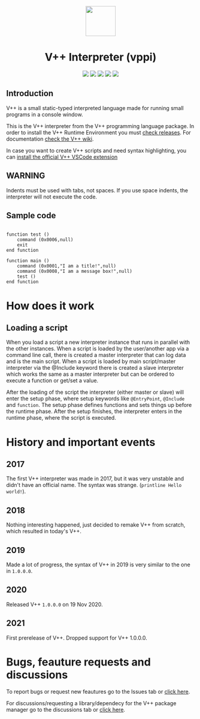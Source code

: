 <div align="center">
<p>
    <img width="80" src="https://raw.githubusercontent.com/vpp-lang/vppi/main/vppicon.png">
</p>

# V++ Interpreter (vppi)
<a><img src="https://img.shields.io/maintenance/yes/2021"></a>
<a href="https://github.com/VMGP/vppi/releases"><img src="https://img.shields.io/github/v/release/vpp-lang/vppi?label=latest%20stable%20release"></a>
<a href="https://github.com/VMGP/vppi/releases"><img src="https://img.shields.io/github/v/release/vpp-lang/vppi?include_prereleases&label=latest%20(pre)release"></a>
<a href="https://en.wikipedia.org/wiki/Visual_Basic_.NET"><img src="https://img.shields.io/badge/language-Visual%20Basic%20.NET-blue"></a>
<a href=""><img src="https://img.shields.io/badge/Platform-Windows-blue"></a>

</div>

## Introduction
V++ is a small static-typed interpreted language made for running small programs in a console window.

This is the V++ interpreter from the V++ programming language package. In order to install the V++ Runtime Environment you must [check releases](https://github.com/vpp-lang/vppi/releases). For documentation [check the V++ wiki](https://github.com/vpp-lang/vppi/wiki).


In case you want to create V++ scripts and need syntax highlighting, you can [install the official V++ VSCode extension](https://marketplace.visualstudio.com/items?itemName=VMGPOfficial.vpp)

## WARNING
Indents must be used with tabs, not spaces. If you use space indents, the interpreter will not execute the code.

## Sample code
```

function test ()
	command (0x0006,null)
	exit
end function

function main ()
	command (0x0001,"I am a title!",null)
	command (0x0008,"I am a message box!",null)
	test ()
end function
```

# How does it work
## Loading a script
When you load a script a new interpreter instance that runs in parallel with the other instances. When a script is loaded by the user/another app via a command line call, there is created a master interpreter that can log data and is the main script. When a script is loaded by main script/master interpreter via the @Include keyword there is created a slave interpreter which works the same as a master interpreter but can be ordered to execute a function or get/set a value.


After the loading of the script the interpreter (either master or slave) will enter the setup phase, where setup keywords like ```@EntryPoint```, ```@Include``` and ```function```. The setup phase defines functions and sets things up before the runtime phase. After the setup finishes, the interpreter enters in the runtime phase, where the script is executed.

# History and important events
## 2017
The first V++ interpreter was made in 2017, but it was very unstable and didn't have an official name. The syntax was strange. (```printline Hello world!```).
## 2018
Nothing interesting happened, just decided to remake V++ from scratch, which resulted in today's V++.
## 2019
Made a lot of progress, the syntax of V++ in 2019 is very similar to the one in ```1.0.0.0```. 
## 2020
Released V++ ```1.0.0.0``` on 19 Nov 2020.
## 2021
First prerelease of V++.
Dropped support for V++ 1.0.0.0.

# Bugs, feauture requests and discussions
To report bugs or request new feautures go to the Issues tab or [click here](https://github.com/vpp-lang/vppi/issues).

For discussions/requesting a library/dependecy for the V++ package manager go to the discussions tab or [click here](https://github.com/vpp-lang/vppi/discussions).
